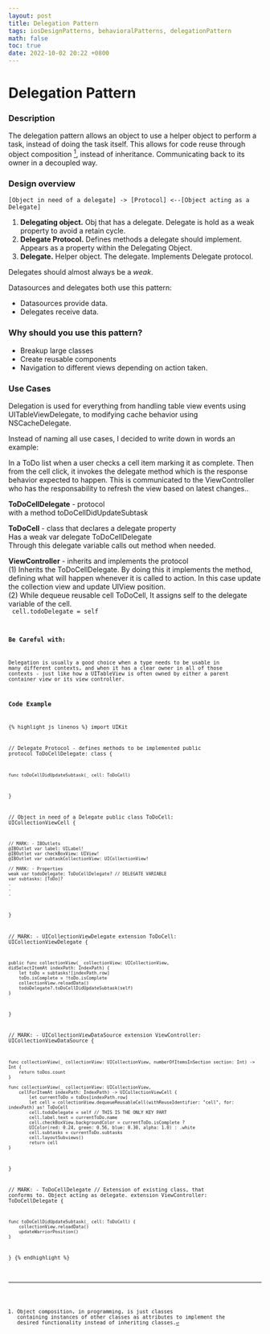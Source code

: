 ```yaml
---
layout: post
title: Delegation Pattern
tags: iosDesignPatterns, behavioralPatterns, delegationPattern
math: false
toc: true
date: 2022-10-02 20:22 +0800
---
```


# Delegation Pattern

### Description

The delegation pattern allows an object to use a helper object to perform a task, instead of doing the task itself.
This allows for code reuse through object composition [^first_footnote], instead of inheritance. Communicating back to its owner in a decoupled way.

### Design overview

`[Object in need of a delegate] -> [Protocol] <--[Object acting as a Delegate]`

1. **Delegating object.** Obj that has a delegate. Delegate is hold as a weak property to avoid a retain cycle.
2. **Delegate Protocol.** Defines methods a delegate should implement. Appears as a property within the Delegating Object.
3. **Delegate.** Helper object. The delegate. Implements Delegate protocol.

Delegates should almost always be a _weak_.

Datasources and delegates both use this pattern:

- Datasources provide data.
- Delegates receive data.

### Why should you use this pattern?

- Breakup large classes
- Create reusable components
- Navigation to different views depending on action taken.

### Use Cases

Delegation is used for everything from handling table view events using UITableViewDelegate, to modifying cache behavior using NSCacheDelegate.

Instead of naming all use cases, I decided to write down in words an example:

In a ToDo list when a user checks a cell item marking it as complete.
Then from the cell click, it invokes the delegate method which is the response behavior expected to happen. This is communicated to the ViewController who has the responsability to refresh the view based on latest changes..

**ToDoCellDelegate** - protocol \
with a method toDoCellDidUpdateSubtask

**ToDoCell** - class that declares a delegate property \
Has a weak var delegate ToDoCellDelegate \
Through this delegate variable calls out method when needed.

**ViewController** - inherits and implements the protocol \
(1) Inherits the ToDoCellDelegate. By doing this it implements the method, defining what will happen whenever it is called to action.
In this case update the collection view and update UIView position. \
(2) While dequeue reusable cell ToDoCell, It assigns self to the delegate variable of the cell. \
<code> cell.todoDelegate = self <code>

### Be Careful with:

Delegation is usually a good choice when a type needs to be usable in many different contexts, and when it has a clear owner in all of those contexts - just like how a UITableView is often owned by either a parent container view or its view controller.

### Code Example

{% highlight js linenos %}
import UIKit

// Delegate Protocol - defines methods to be implemented
public protocol ToDoCellDelegate: class {

    func toDoCellDidUpdateSubtask(_ cell: ToDoCell)

}

// Object in need of a Delegate
public class ToDoCell: UICollectionViewCell {

    // MARK: - IBOutlets
    @IBOutlet var label: UILabel!
    @IBOutlet var checkBoxView: UIView!
    @IBOutlet var subtaskCollectionView: UICollectionView!

    // MARK: - Properties
    weak var todoDelegate: ToDoCellDelegate? // DELEGATE VARIABLE
    var subtasks: [ToDo]?
    .
    .
    .

}

// MARK: - UICollectionViewDelegate
extension ToDoCell: UICollectionViewDelegate {

    public func collectionView(_ collectionView: UICollectionView,
    didSelectItemAt indexPath: IndexPath) {
        let toDo = subtasks![indexPath.row]
        toDo.isComplete = !toDo.isComplete
        collectionView.reloadData()
        todoDelegate?.toDoCellDidUpdateSubtask(self)
    }

}

// MARK: - UICollectionViewDataSource
extension ViewController: UICollectionViewDataSource {

    func collectionView(_ collectionView: UICollectionView, numberOfItemsInSection section: Int) -> Int {
        return toDos.count
    }

    func collectionView(_ collectionView: UICollectionView,
        cellForItemAt indexPath: IndexPath) -> UICollectionViewCell {
            let currentToDo = toDos[indexPath.row]
            let cell = collectionView.dequeueReusableCell(withReuseIdentifier: "cell", for: indexPath) as! ToDoCell
            cell.todoDelegate = self // THIS IS THE ONLY KEY PART
            cell.label.text = currentToDo.name
            cell.checkBoxView.backgroundColor = currentToDo.isComplete ?
            UIColor(red: 0.24, green: 0.56, blue: 0.30, alpha: 1.0) : .white
            cell.subtasks = currentToDo.subtasks
            cell.layoutSubviews()
            return cell
    }

}

// MARK: - ToDoCellDelegate
// Extension of existing class, that conforms to. Object acting as delegate.
extension ViewController: ToDoCellDelegate {

    func toDoCellDidUpdateSubtask(_ cell: ToDoCell) {
        collectionView.reloadData()
        updateWarriorPosition()
    }

}
{% endhighlight %}

[^first_footnote]: Object composition, in programming, is just classes containing instances of other classes as attributes to implement the desired functionality instead of inheriting classes.
